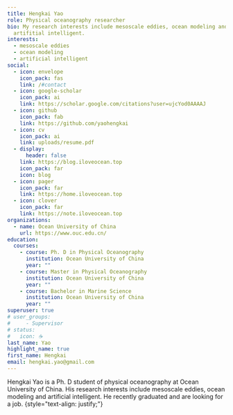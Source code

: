 ```yaml
---
title: Hengkai Yao
role: Physical oceanography researcher
bio: My research interests include mesoscale eddies, ocean modeling and
  artifitial intelligent.
interests:
  - mesoscale eddies
  - ocean modeling
  - artificial intelligent
social:
  - icon: envelope
    icon_pack: fas
    link: /#contact
  - icon: google-scholar
    icon_pack: ai
    link: https://scholar.google.com/citations?user=ujcYod0AAAAJ
  - icon: github
    icon_pack: fab
    link: https://github.com/yaohengkai
  - icon: cv
    icon_pack: ai
    link: uploads/resume.pdf
  - display:
      header: false
    link: https://blog.iloveocean.top
    icon_pack: far
    icon: blog
  - icon: pager
    icon_pack: far
    link: https://home.iloveocean.top
  - icon: clover
    icon_pack: far
    link: https://note.iloveocean.top
organizations:
  - name: Ocean University of China
    url: https://www.ouc.edu.cn/
education:
  courses:
    - course: Ph. D in Physical Oceanography
      institution: Ocean University of China
      year: ""
    - course: Master in Physical Oceanography
      institution: Ocean University of China
      year: ""
    - course: Bachelor in Marine Science
      institution: Ocean University of China
      year: ""
superuser: true
# user_groups:
#     - Supervisor
# status:
#   icon: ☕️
last_name: Yao
highlight_name: true
first_name: Hengkai
email: hengkai.yao@gmail.com
---
```

Hengkai Yao is a Ph. D student of physical oceanography at Ocean University of China. His research interests include mesoscale eddies, ocean modeling and artificial intelligent. He recently graduated and are looking for a job.
{style="text-align: justify;"}